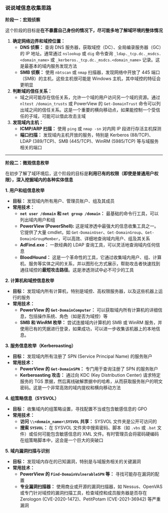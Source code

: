 ### 说说域信息收集思路

**阶段一：宏观侦察**

这个阶段的目标是**在不暴露自己身份的情况下，尽可能多地了解域环境的整体情况**

1. **确定网络边界和域控位置：**
   - **DNS 侦察：** 查询 DNS 服务器，获取域控（DC）、全局编录服务器（GC）的 IP 地址。通常通过 `nslookup` 或 `dig` 命令查询 `_ldap._tcp.dc._msdcs.<domain_name>` 或 `_kerberos._tcp.dc._msdcs.<domain_name>` 记录。这是最基本的域内服务发现方法
   - **SMB 侦察：** 使用 `nbtscan` 或 `nmap` 扫描器，发现网络中开放了 445 端口（SMB）的主机，这些主机很可能是 Windows 主机，其中域控的特征会更明显
2. **判断域的信任关系：**
   - 域之间可能存在信任关系，允许一个域的用户访问另一个域的资源。通过 `nltest /domain_trusts` 或 PowerView 的 `Get-DomainTrust` 命令可以列出域之间的信任关系。这是一个重要的横向移动点，如果能控制一个受信任的子域，可能可以借此攻击主域
3. **发现域内主机：**
   - **ICMP/ARP 扫描：** 使用 `ping` 或 `nmap -sn` 对内网 IP 段进行存活主机探测
   - **端口扫描：** 发现域内主机开放的服务，特别是 Kerberos (88/TCP)、LDAP (389/TCP)、SMB (445/TCP)、WinRM (5985/TCP) 等与域服务相关的端口

****

**阶段二：微观信息枚举**

在初步了解了域环境后，这个阶段的目标是**利用已有的权限（即使是普通用户权限），深入挖掘域内的各种实体信息**

**1. 用户和组信息枚举**

- **目标：** 发现域内所有用户、管理员账户、组及其成员
- **常用技术：**
  - **`net user /domain` 和 `net group /domain`：** 最基础的命令行工具，可以列出域内用户和组
  - **PowerView (PowerShell):** 这是域渗透中最强大的信息收集工具之一。它提供了大量 cmdlet，如 `Get-DomainUser`、`Get-DomainGroup`、`Get-DomainGroupMember`，可以高效、详细地查询域内用户、组及其关系
  - **AdFind.exe：** 一款经典的 LDAP 查询工具，可以灵活地查询域内任何信息
  - **BloodHound：** 这是一个革命性的工具，它通过收集域内用户、组、计算机、服务等实体之间的关系，并以图形化方式展示，帮助攻击者快速找到通往域控的**最短攻击路径**。这是渗透测试中必不可少的工具

**2. 计算机和域控信息枚举**

- **目标：** 发现域内所有计算机，特别是域控、高权限服务器，以及这些机器上运行的服务
- **常用技术：**
  - **PowerView 的 `Get-DomainComputer`：** 可以获取域内所有计算机的详细信息，包括操作系统、角色（如是否为域控）等
  - **SMB 和 WinRM 枚举：** 尝试连接域内计算机的 SMB 或 WinRM 服务，并使用已有的凭据进行登录，如果成功，可以进一步收集该机器上的本地信息。

**3. 服务信息枚举（Kerberoasting）**

- **目标：** 发现域内所有注册了 SPN (Service Principal Name) 的服务账户
- **常用技术：**
  - **PowerView 的 `Get-DomainSPN`：** 专门用于查询注册了 SPN 的服务账户
  - **Kerberoasting 攻击：** 通过向 KDC (Key Distribution Center) 请求特定服务的 TGS 票据，然后离线破解票据中的哈希，从而获取服务账户的明文密码。这是一个非常高效的域内提权和横向移动方法

**4. 组策略信息（SYSVOL）**

- **目标：** 收集域内的组策略设置，寻找配置不当或包含敏感信息的 GPO
- **常用技术：**
  - **访问 `\\<domain_name>\SYSVOL` 共享：** SYSVOL 文件夹是公开可访问的
  - **搜索 `SYSVOL`：** 在 SYSVOL 文件夹中搜索密码、脚本（如 `.vbs` 或 `.bat` 文件）或任何可能包含敏感信息的 XML 文件。有时管理员会将密码硬编码在组策略脚本中，这会是一个巨大的突破口

**5. 域内漏洞扫描与识别**

- **目标：** 发现域内存在的已知漏洞，特别是与域服务相关的关键漏洞
- **常用技术：**
  - **PowerView 的 `Find-DomainVulnerableSPN` 等：** 寻找可能存在漏洞的配置
  - **专业漏洞扫描器：** 使用商业或开源的漏洞扫描器，如 Nessus、OpenVAS 或专门针对域控的漏洞扫描工具，检查域控和成员服务器是否存在 Zerologon (CVE-2020-1472)、PetitPotam (CVE-2021-36942) 等严重漏洞